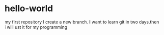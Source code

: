 # hello-world
my first repository
I create a new branch. I want to learn git in two days.then i will ust it for my programming
